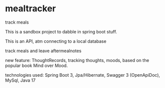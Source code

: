 # mealtracker
track meals

This is a sandbox project to dabble in spring boot stuff.

This is an API, atm connecting to a local database

track meals and leave aftermealnotes

new feature: ThoughtRecords, tracking thoughts, moods, based on the popular book Mind over Mood.

technologies used:
Spring Boot 3, Jpa/Hibernate, Swagger 3 (OpenApiDoc), MySql, Java 17
